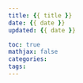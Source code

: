 ```yaml
---
title: {{ title }}
date: {{ date }}
updated: {{ date }}

toc: true
mathjax: false
categories:
tags:
---
```

